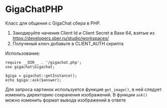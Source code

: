 # GigaChatPHP
Класс для общения с GigaChat сбера в PHP.

1. Закодируйте начения Client Id и Client Secret в Base 64, взятые из https://developers.sber.ru/studio/workspaces/
2. Полученый ключ добавьте в CLIENT_AUTH скрипта

Использование:
```
require __DIR__ . '/gigachat.php';
use gigachat\Gigachat;

$giga = gigachat::getInstance();
echo $giga::ask($answer);
```

Для запроса картинок используется функция ```get_image()```, в ней следует изменить директорию сохранения изображений.
В функции ```ask()``` можно изменить формат вывода изображений в ответе
